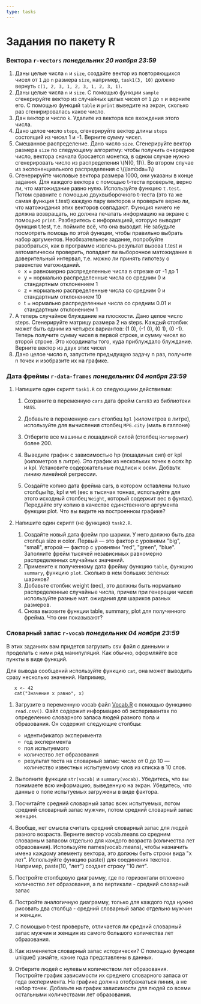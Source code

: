 ```yaml
---
type: tasks
---
```


# Задания по пакету R

### Вектора `r-vectors` ___понедельник 20 ноября 23:59___

1. Даны целые числа `n` и `size`, создайте вектор из повторяющихся чисел от `1` до `n` размера `size`, например,
  `task1(3, 10)` должно вернуть `c(1, 2, 3, 1, 2, 3, 1, 2, 3, 1)`.
1. Даны целые числа `n` и `size`. С помощью функции `sample` сгенерируйте вектор из случайных целых чисел от `1` до `n` и верните его.
   С помощью функций `table` и `print` выведите на экран, сколько раз сгенирировалась какое число.
1. Дан вектор и число `k`. Удалите из вектора все вхождения этого числа.
1. Дано целое число `steps`, сгенерируйте вектор длины `steps` состоящий из чисел 1 и -1. Верните сумму чисел.
1. Смешанное распределение. Дано число `size`. Сгенерируйте вектор размера `size` по следующему алгоритму: чтобы получить очередное число,
   вектора сначала бросается монетка, в одном случае нужно сгенерировать число из распределения \\(N(0, 1)\\). Во втором случае из
   экспоненциального распределения с \\(\\lambda=1\\)
1. Сгенерируйте числовые вектора размера 1000, они указаны в конце задания. Для каждого вектора с помощью t-теста проверьте,
   верно ли, что матожидание равно нулю. Используйте функцию `t.test`. Потом сравните с помощью двухвыборочного t-теста
   (это та же самая функция t.test) каждую пару векторов и проверьте верно ли, что матожидания этих векторов совпадают.
   Функция ничего не должна возвращать, но должна печатать информацию на экране с помощью `print`.
   Разберитесь с информацией, которую выводит функция t.test, т.е. поймите всё, что она выводит.
   Не забудьте посмотреть помощь по этой функции, чтобы правильно выбрать набор аргументов.
   Необязательное задание, попробуйте разобраться, как в программе извлечь результат вызова t.test и автоматически проверить,
   попадает ли выборочное матожидание в доверительный интервал, т.е. можно ли принять гипотезу о равенстве матожиданий.
     * x = равномерно распределенные числа в отрезке от -1 до 1
     * y = нормально распределенные числа со средним 0 и стандартным отклонением 1
     * z = нормально распределенные числа со средним 0 и стандартным отклонением 10
     * t = нормально распределенные числа со средним 0.01 и стандартным отклонением 1
1. А теперь случайное блуждание на плоскости. Дано целое число steps. Сгенерируйте матрицу размера 2 на steps.
   Каждый столбик может быть одним из четырех вариантов: (1 0), (-1 0), (0 1), (0 -1). Теперь получите сумму чисел в первой
   строке, и сумму чисел во второй строке. Это координаты того, куда приблуждало блуждание. Верните вектор из двух этих чисел
1. Дано целое число n, запустите предыдущую задачу n раз, получите n точек и изобразите их на графике.

### Дата фреймы `r-data-frames` ___понедельник 04 ноября 23:59___

1. Напишите один скрипт `task1.R` со следующими действиями:

    1. Сохраните в переменную `cars` дата фрейм `Cars93` из библиотеки `MASS`.
    
    1. Добавьте в переменную `cars` столбец `kpl` (километров в литре), используйте для вычисления столбец `MPG.city` (миль в галлоне)
    1. Отберите все машины с лошадиной силой (столбец `Horsepower`) более 200.
    1. Выведите график с зависимостью hp (лошадиных сил) от kpl (километров в литре). Это график из нескольких точек в осях hp и kpl. Установите содержательные подписи к осям. Добвьтк линию линейной регрессии.
    1. Создайте копию дата фрейма cars, в котором оставлены только столбцы hp, kpl и wt (вес в тысячах тоннах, используйте для этого исходный столбец `Weight`, который содержит вес в фунтах). Передайте эту копию в качестве единственного аргумента функции plot. Что вы видите на построенном графике?
1. Напишите один скрипт (не функцию) `task2.R`.
    1. Создайте новый дата фрейм про шарики. У него должно быть два столбца size и color. Первый — это фактор с уровнями "big", "small", второй — фактор с уровнями "red", "green", "blue". Заполните фрейм тысячей независимых равномерно распределенных случайных значений.    
    1. Примените к полученному дата фрейму функцию `table`, функцию `summary`, функцию `plot`. Сколько в нем больших зеленых шариков?
    1. Добавьте столбик weight (вес), это должны быть нормально распределенные случайные числа, причем при генерации чисел используйте разные мат. ожидания для шариков разных размеров.
    1. Снова вызовите функции table, summary, plot для полученного фрейма. Что они показывают?

### Словарный запас `r-vocab` ___понедельник 04 ноября 23:59___

В этих заданиях вам придется загрузить csv файл с данными и проделать с ними ряд манипуляций. Как обычно, оформляйте все пункты в виде функций.
   
Для вывода сообщений используйте функцию `cat`, она может выводить сразу несколько значений. Например,
   ```
      x <- 42
      cat("Значение x равно", x)
   ```
1. Загрузите в переменную vocab файл [Vocab.R](Vocab.R) с помощью функциию `read.csv()`. Файл содержит информацию об экспериментах по определению словарного запаса людей разного пола и образования. Он содержит следующие столбцы:
    * идентификатор эксперимента
    * год эксперимента
    * пол испытуемого
    * количество лет образования
    * результат теста на словарный запас: число от 0 до 10 — количество известных испытуемому слов из списка в 10 слов.
  
1. Выполните функции `str(vocab)` и `summary(vocab)`. Убедитесь, что вы понимаете всю информацию, выведенную на экран. Убедитесь, что данные о поле испытуемых загружены в виде фактора.
1. Посчитайте средний словарный запас всех испытуемых, потом средний словарный запас мужчин, потом средний словарный запас женщин.
1. Вообще, нет смысла считать средний словарный запас для людей разного возраста. Верните вектор vocab.means со средним словарным запасом отдельно для каждого возраста (количества лет образования). Используйте names(vocab.means), чтобы назначить имена каждому элементу вектора, это должны быть строки вида "x лет". Используйте функцию paste() для соединения текстов. Например, paste(10, "лет") создает строку "10 лет".
1. Постройте столбцовую диаграмму, где по горизонтали отложено количество лет образования, а по вертикали - средний словарный запас
1. Постройте аналогичную диаграмму, только для каждого года нужно рисовать два столбца - средний словарный запас отдельно мужчин и женщин.
1. С помощью t-test проверьте, отличается ли средний словарный запас мужчин и женщин из самого большого количества лет образования.
1. Как изменяется словарный запас исторически? С помощью функции unique() узнайте, какие года представлены в данных.
1. Отберите людей с нулевым количеством лет образования. Постройте график зависимости их среднего словарного запаса от года эксперимента. На графике должна отображаться линия, а не набор точек. Добавьте на график зависимости для людей со всеми остальными количествами лет образования.
